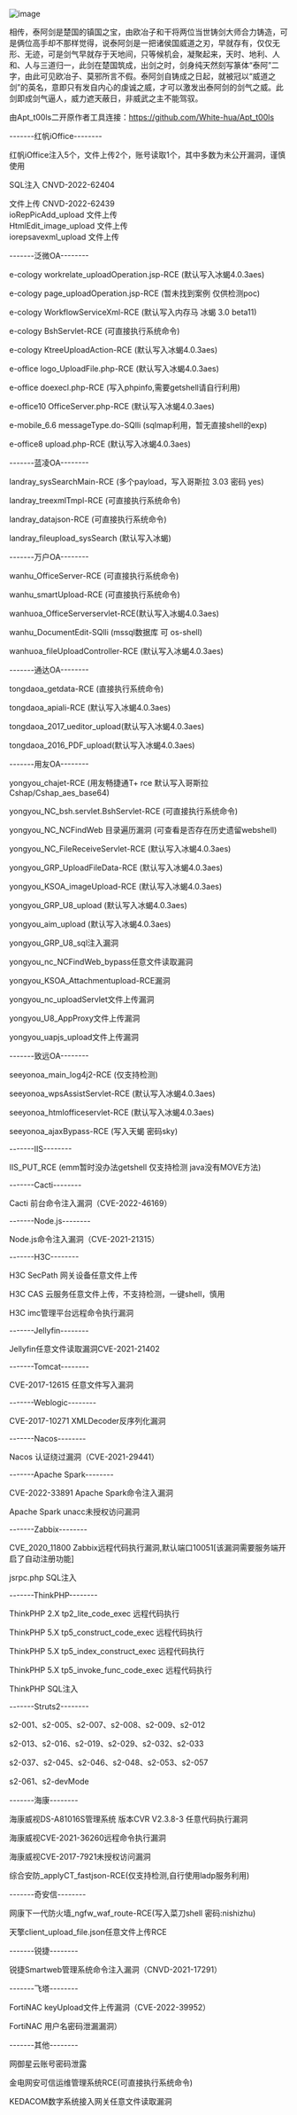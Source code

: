

![image](https://user-images.githubusercontent.com/43382381/231047284-12b4e049-5059-4d49-9cf9-03f998320277.png)




相传，泰阿剑是楚国的镇国之宝，由欧冶子和干将两位当世铸剑大师合力铸造，可是俩位高手却不那样觉得，说泰阿剑是一把诸侯国威道之刃，早就存有，仅仅无形、无迹，可是剑气早就存于天地间，只等候机会，凝聚起来，天时、地利、人和、人与三道归一，此剑在楚国筑成，出剑之时，剑身纯天然刻写篆体“泰阿”二字，由此可见欧冶子、莫邪所言不假。泰阿剑自铸成之日起，就被冠以“威道之剑”的英名，意即只有发自内心的虔诚之威，才可以激发出泰阿剑的剑气之威。此剑即成剑气逼人，威力遮天蔽日，非威武之主不能驾驭。





由Apt_t00ls二开原作者工具连接：https://github.com/White-hua/Apt_t00ls    
  
  
  
  
  
  
  
  
  
-------红帆iOffice--------

红帆iOffice注入5个，文件上传2个，账号读取1个，其中多数为未公开漏洞，谨慎使用

SQL注入 CNVD-2022-62404

文件上传 CNVD-2022-62439  
ioRepPicAdd_upload 文件上传   
HtmlEdit_image_upload 文件上传   
iorepsavexml_upload 文件上传

-------泛微OA--------

e-cology workrelate_uploadOperation.jsp-RCE (默认写入冰蝎4.0.3aes)

e-cology page_uploadOperation.jsp-RCE (暂未找到案例 仅供检测poc)

e-cology WorkflowServiceXml-RCE (默认写入内存马 冰蝎 3.0 beta11)

e-cology BshServlet-RCE (可直接执行系统命令)

e-cology KtreeUploadAction-RCE (默认写入冰蝎4.0.3aes)

e-office logo_UploadFile.php-RCE (默认写入冰蝎4.0.3aes)

e-office doexecl.php-RCE (写入phpinfo,需要getshell请自行利用)

e-office10 OfficeServer.php-RCE (默认写入冰蝎4.0.3aes)

e-mobile_6.6 messageType.do-SQlli (sqlmap利用，暂无直接shell的exp)

e-office8 upload.php-RCE (默认写入冰蝎4.0.3aes)


-------蓝凌OA--------

landray_sysSearchMain-RCE (多个payload，写入哥斯拉 3.03 密码 yes)

landray_treexmlTmpl-RCE (可直接执行系统命令)

landray_datajson-RCE (可直接执行系统命令)

landray_fileupload_sysSearch (默认写入冰蝎)


-------万户OA--------

wanhu_OfficeServer-RCE (可直接执行系统命令)

wanhu_smartUpload-RCE (可直接执行系统命令)

wanhuoa_OfficeServerservlet-RCE(默认写入冰蝎4.0.3aes)

wanhu_DocumentEdit-SQlli (mssql数据库 可 os-shell)

wanhuoa_fileUploadController-RCE (默认写入冰蝎4.0.3aes)


-------通达OA--------

tongdaoa_getdata-RCE (直接执行系统命令)

tongdaoa_apiali-RCE (默认写入冰蝎4.0.3aes)

tongdaoa_2017_ueditor_upload(默认写入冰蝎4.0.3aes)

tongdaoa_2016_PDF_upload(默认写入冰蝎4.0.3aes)


-------用友OA--------

yongyou_chajet-RCE (用友畅捷通T+ rce 默认写入哥斯拉 Cshap/Cshap_aes_base64)

yongyou_NC_bsh.servlet.BshServlet-RCE (可直接执行系统命令)

yongyou_NC_NCFindWeb 目录遍历漏洞 (可查看是否存在历史遗留webshell)

yongyou_NC_FileReceiveServlet-RCE (默认写入冰蝎4.0.3aes)

yongyou_GRP_UploadFileData-RCE (默认写入冰蝎4.0.3aes)

yongyou_KSOA_imageUpload-RCE (默认写入冰蝎4.0.3aes)

yongyou_GRP_U8_upload (默认写入冰蝎4.0.3aes)

yongyou_aim_upload (默认写入冰蝎4.0.3aes)

yongyou_GRP_U8_sql注入漏洞

yongyou_nc_NCFindWeb_bypass任意文件读取漏洞

yongyou_KSOA_Attachmentupload-RCE漏洞

yongyou_nc_uploadServlet文件上传漏洞

yongyou_U8_AppProxy文件上传漏洞

yongyou_uapjs_upload文件上传漏洞


-------致远OA--------

seeyonoa_main_log4j2-RCE (仅支持检测)

seeyonoa_wpsAssistServlet-RCE (默认写入冰蝎4.0.3aes)

seeyonoa_htmlofficeservlet-RCE (默认写入冰蝎4.0.3aes)

seeyonoa_ajaxBypass-RCE (写入天蝎 密码sky)


-------IIS--------

IIS_PUT_RCE (emm暂时没办法getshell  仅支持检测 java没有MOVE方法)


-------Cacti--------

Cacti 前台命令注入漏洞（CVE-2022-46169）


-------Node.js--------

Node.js命令注入漏洞（CVE-2021-21315）



-------H3C--------

H3C SecPath 网关设备任意文件上传

H3C CAS 云服务任意文件上传，不支持检测，一键shell，慎用

H3C imc管理平台远程命令执行漏洞


-------Jellyfin--------

Jellyfin任意文件读取漏洞CVE-2021-21402


-------Tomcat--------

CVE-2017-12615 任意文件写入漏洞


-------Weblogic--------

CVE-2017-10271 XMLDecoder反序列化漏洞


-------Nacos--------

Nacos 认证绕过漏洞（CVE-2021-29441）


-------Apache Spark--------

CVE-2022-33891 Apache Spark命令注入漏洞

Apache Spark unacc未授权访问漏洞


-------Zabbix--------

CVE_2020_11800 Zabbix远程代码执行漏洞,默认端口10051[该漏洞需要服务端开启了自动注册功能]

jsrpc.php SQL注入


-------ThinkPHP--------

ThinkPHP 2.X tp2_lite_code_exec 远程代码执行

ThinkPHP 5.X tp5_construct_code_exec 远程代码执行

ThinkPHP 5.X tp5_index_construct_exec 远程代码执行

ThinkPHP 5.X tp5_invoke_func_code_exec 远程代码执行

ThinkPHP SQL注入


-------Struts2--------

s2-001、s2-005、s2-007、s2-008、s2-009、s2-012

s2-013、s2-016、s2-019、s2-029、s2-032、s2-033

s2-037、s2-045、s2-046、s2-048、s2-053、s2-057

s2-061、s2-devMode


-------海康--------

海康威视DS-A81016S管理系统 版本CVR V2.3.8-3 任意代码执行漏洞

海康威视CVE-2021-36260远程命令执行漏洞

海康威视CVE-2017-7921未授权访问漏洞

综合安防_applyCT_fastjson-RCE(仅支持检测,自行使用ladp服务利用)


-------奇安信--------

网康下一代防火墙_ngfw_waf_route-RCE(写入菜刀shell 密码:nishizhu)

天擎client_upload_file.json任意文件上传RCE


-------锐捷--------

锐捷Smartweb管理系统命令注入漏洞（CNVD-2021-17291）


-------飞塔--------

FortiNAC keyUpload文件上传漏洞（CVE-2022-39952）

FortiNAC 用户名密码泄漏漏洞）


-------其他--------

网御星云账号密码泄露

金电网安可信运维管理系统RCE(可直接执行系统命令)

KEDACOM数字系统接入网关任意文件读取漏洞

